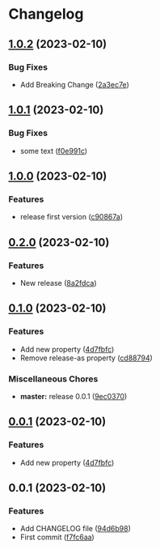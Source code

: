 # Changelog

## [1.0.2](https://github.com/swatmaz/test/compare/v1.0.1...v1.0.2) (2023-02-10)


### Bug Fixes

* Add Breaking Change ([2a3ec7e](https://github.com/swatmaz/test/commit/2a3ec7ee64f62a5b76503487414a78d7d16f5d2e))

## [1.0.1](https://github.com/swatmaz/test/compare/v1.0.0...v1.0.1) (2023-02-10)


### Bug Fixes

* some text ([f0e991c](https://github.com/swatmaz/test/commit/f0e991c8cc65b4f0466694865ca57b75021b5aba))

## [1.0.0](https://github.com/swatmaz/test/compare/v0.2.0...v1.0.0) (2023-02-10)


### Features

* release first version ([c90867a](https://github.com/swatmaz/test/commit/c90867ac3177782ee68d9fcfa66f8a4ffeb48c97))

## [0.2.0](https://github.com/swatmaz/test/compare/v0.1.0...v0.2.0) (2023-02-10)


### Features

* New release ([8a2fdca](https://github.com/swatmaz/test/commit/8a2fdca7df02fa42f22fe427d9b626ef67ab18be))

## [0.1.0](https://github.com/swatmaz/test/compare/v0.0.1...v0.1.0) (2023-02-10)


### Features

* Add new property ([4d7fbfc](https://github.com/swatmaz/test/commit/4d7fbfc1ad91180c790f29981c1d5c0e6d08082c))
* Remove release-as property ([cd88794](https://github.com/swatmaz/test/commit/cd887945d80f5c5a6ca224750f80d5fdeb6bb0ed))


### Miscellaneous Chores

* **master:** release 0.0.1 ([9ec0370](https://github.com/swatmaz/test/commit/9ec0370166e3049a4809f235447fb1630db8a834))

## [0.0.1](https://github.com/swatmaz/test/compare/v0.0.1...v0.0.1) (2023-02-10)


### Features

* Add new property ([4d7fbfc](https://github.com/swatmaz/test/commit/4d7fbfc1ad91180c790f29981c1d5c0e6d08082c))

## 0.0.1 (2023-02-10)


### Features

* Add CHANGELOG file ([94d6b98](https://github.com/swatmaz/test/commit/94d6b98aad50c6ccda1190e390960fd07c489f1c))
* First commit ([f7fc6aa](https://github.com/swatmaz/test/commit/f7fc6aab3df1c9da4287800d33f12f752e50e2a5))
